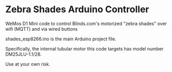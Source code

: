 # Zebra Shades Arduino Controller

WeMos D1 Mini code to control Blinds.com's motorized "zebra shades" over wifi (MQTT) and via wired buttons

shades_esp8266.ino is the main Arduino project file. 

Specifically, the internal tubular motor this code targets has model number DM25JLU-1.1/28. 

Use at your own risk. 
